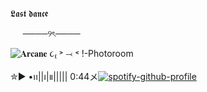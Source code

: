 𝕷𝖆𝖘𝖙 𝖉𝖆𝖓𝖈𝖊

‎‎  ‎‎‎ ‎ ‎ ‎ ────୨ৎ────
 ‎ ‎ ‎ ‎ ‎‎  ‎ ‎ ‎ ‎ ‎‎   ‎ ‎

![𝐀𝐫𝐜𝐚𝐧𝐞 ૮₍ ˃ ⤙ ˂ !-Photoroom](https://github.com/user-attachments/assets/2bb62da5-fed2-4435-b32a-412b3da9eb6e)


✮▶︎ •၊၊||၊|။||||| 0:44メ[![spotify-github-profile](https://spotify-github-profile.kittinanx.com/api/view?uid=31u3jnurzkawv3ocfqxtgf4otu7e&cover_image=true&theme=novatorem&show_offline=false&background_color=121212&interchange=false&bar_color=899cc4&bar_color_cover=true)](https://github.com/kittinan/spotify-github-profile)
